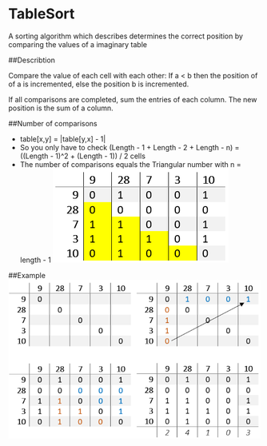 # TableSort
A sorting algorithm which describes determines the correct position by comparing the values of a imaginary table

##Describtion
<p>Compare the value of each cell with each other:
If a < b then the position of of a is incremented, else the position b is incremented.</p>
<p>If all comparisons are completed, sum the entries of each column.
The new position is the sum of a column.</p>

##Number of comparisons
* table[x,y] = |table[y,x] - 1|
* So you only have to check (Length - 1 + Length - 2 + Length - n) = ((Length - 1)^2 + (Length - 1)) / 2 cells 
* The number of comparisons equals the Triangular number with n = length - 1
![Control Overview](TriangularNumeric_Table.PNG "TriangularNumber")

##Example
![Control Overview](SampleSort.PNG "Example")</br>
